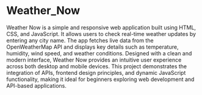 # Weather_Now

Weather Now is a simple and responsive web application built using HTML, CSS, and JavaScript. It allows users to check real-time weather updates by entering any city name. The app fetches live data from the OpenWeatherMap API and displays key details such as temperature, humidity, wind speed, and weather conditions. Designed with a clean and modern interface, Weather Now provides an intuitive user experience across both desktop and mobile devices. This project demonstrates the integration of APIs, frontend design principles, and dynamic JavaScript functionality, making it ideal for beginners exploring web development and API-based applications.
